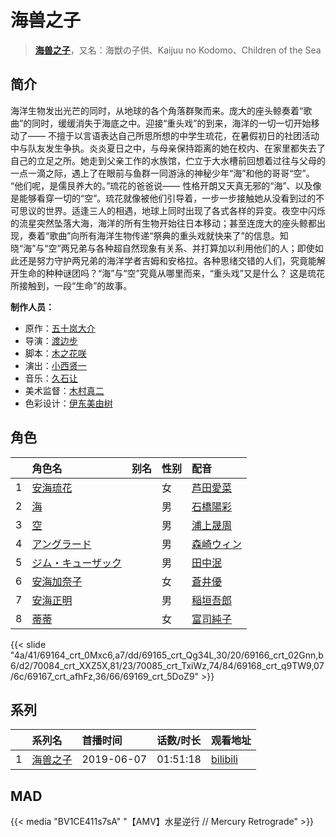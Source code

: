 # 海兽之子


> <u>**[海兽之子](http://bgm.tv/subject/253997)**</u>，又名：海獣の子供、Kaijuu no Kodomo、Children of the Sea

## 简介


海洋生物发出光芒的同时，从地球的各个角落群聚而来。庞大的座头鲸奏着“歌曲”的同时，缓缓消失于海底之中。迎接“重头戏”的到来，海洋的一切一切开始移动了――
不擅于以言语表达自己所思所想的中学生琉花，在暑假初日的社团活动中与队友发生争执。炎炎夏日之中，与母亲保持距离的她在校内、在家里都失去了自己的立足之所。她走到父亲工作的水族馆，伫立于大水槽前回想着过往与父母的一点一滴之际，遇上了在眼前与鱼群一同游泳的神秘少年“海”和他的哥哥“空”。
“他们呢，是儒艮养大的。”琉花的爸爸说――
性格开朗又天真无邪的“海”、以及像是能够看穿一切的“空”。琉花就像被他们引导着，一步一步接触她从没看到过的不可思议的世界。适逢三人的相遇，地球上同时出现了各式各样的异变。夜空中闪烁的流星突然坠落大海，海洋的所有生物开始往日本移动；甚至连庞大的座头鲸都出现，奏着“歌曲”向所有海洋生物传递“祭典的重头戏就快来了”的信息。知晓“海”与“空”两兄弟与各种超自然现象有关系、并打算加以利用他们的人；即使如此还是努力守护两兄弟的海洋学者吉姆和安格拉。各种思绪交错的人们，究竟能解开生命的种种谜团吗？“海”与“空”究竟从哪里而来，“重头戏”又是什么？
这是琉花所接触到，一段“生命”的故事。

**制作人员：**
- 原作：[五十岚大介](http://bgm.tv/person/8551)
- 导演：[渡边步](http://bgm.tv/person/2670)
- 脚本：[木之花咲](http://bgm.tv/person/56055)
- 演出：[小西贤一](http://bgm.tv/person/2176)
- 音乐：[久石让](http://bgm.tv/person/1638)
- 美术监督：[木村真二](http://bgm.tv/person/10839)
- 色彩设计：[伊东美由树](http://bgm.tv/person/20394)

## 角色

|     |   角色名   |   别名  | 性别 |  配音  |
|:--- |:------  |:----      |:---  |:--   |
| 1 | [安海琉花](http://bgm.tv/character/69164) |  | 女 | [芦田愛菜](http://bgm.tv/person/24363) |
| 2 | [海](http://bgm.tv/character/69165) |  | 男 | [石橋陽彩](http://bgm.tv/person/34638) |
| 3 | [空](http://bgm.tv/character/69166) |  | 男 | [浦上晟周](http://bgm.tv/person/34639) |
| 4 | [アングラード](http://bgm.tv/character/70084) |  | 男 | [森崎ウィン](http://bgm.tv/person/34641) |
| 5 | [ジム・キューザック](http://bgm.tv/character/70085) |  | 男 | [田中泯](http://bgm.tv/person/22787) |
| 6 | [安海加奈子](http://bgm.tv/character/69168) |  | 女 | [蒼井優](http://bgm.tv/person/13102) |
| 7 | [安海正明](http://bgm.tv/character/69167) |  | 男 | [稲垣吾郎](http://bgm.tv/person/27756) |
| 8 | [蒂蒂](http://bgm.tv/character/69169) |  | 女 | [富司純子](http://bgm.tv/person/34640) |

{{< slide "4a/41/69164_crt_0Mxc6,a7/dd/69165_crt_Qg34L,30/20/69166_crt_02Gnn,b6/d2/70084_crt_XXZ5X,81/23/70085_crt_TxiWz,74/84/69168_crt_q9TW9,07/6c/69167_crt_afhFz,36/66/69169_crt_5DoZ9" >}}

## 系列

|     |   系列名   |   首播时间  | 话数/时长  | 观看地址 |
|:---  |:------    |:----      |:---       |:---  |
| 1 |[海兽之子](https://bgm.tv/subject/253997)| 2019-06-07 | 01:51:18 | [bilibili](https://www.bilibili.com/bangumi/play/ep394623)  |


## MAD

{{< media  "BV1CE411s7sA"
"【AMV】水星逆行 // Mercury Retrograde"  >}}
